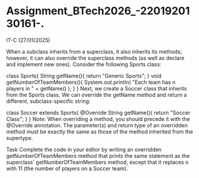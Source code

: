 # Assignment_BTech2026_-2201920130161-.
IT-C (27/01/2025)

When a subclass inherits from a superclass, it also inherits its methods; however, it can also override the superclass methods (as well as declare and implement new ones). Consider the following Sports class:

class Sports{
    String getName(){
        return "Generic Sports";
    }
    void getNumberOfTeamMembers(){
        System.out.println( "Each team has n players in " + getName() );
    }
}
Next, we create a Soccer class that inherits from the Sports class. We can override the getName method and return a different, subclass-specific string:

class Soccer extends Sports{
    @Override
    String getName(){
        return "Soccer Class";
    }
}
Note: When overriding a method, you should precede it with the @Override annotation. The parameter(s) and return type of an overridden method must be exactly the same as those of the method inherited from the supertype.

Task
Complete the code in your editor by writing an overridden getNumberOfTeamMembers method that prints the same statement as the superclass' getNumberOfTeamMembers method, except that it replaces n with 11  (the number of players on a Soccer team).
